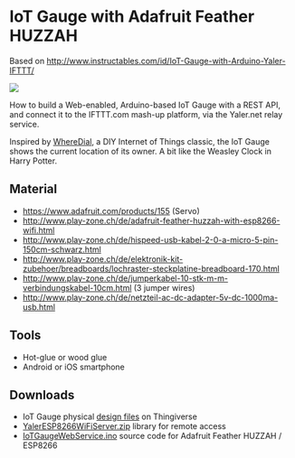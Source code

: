 # IoT Gauge with Adafruit Feather HUZZAH

Based on http://www.instructables.com/id/IoT-Gauge-with-Arduino-Yaler-IFTTT/

<img src="http://cdn.instructables.com/FMO/J4IT/ICEMXRME/FMOJ4ITICEMXRME.MEDIUM.jpg"/>

How to build a Web-enabled, Arduino-based IoT Gauge with a REST API, and connect it to the IFTTT.com mash-up platform, via the Yaler.net relay service.

Inspired by [WhereDial](http://blog.mapme.at/wheredial/), a DIY Internet of Things classic, the IoT Gauge shows the current location of its owner. A bit like the Weasley Clock in Harry Potter.

## Material

* https://www.adafruit.com/products/155 (Servo)
* http://www.play-zone.ch/de/adafruit-feather-huzzah-with-esp8266-wifi.html
* http://www.play-zone.ch/de/hispeed-usb-kabel-2-0-a-micro-5-pin-150cm-schwarz.html
* http://www.play-zone.ch/de/elektronik-kit-zubehoer/breadboards/lochraster-steckplatine-breadboard-170.html
* http://www.play-zone.ch/de/jumperkabel-10-stk-m-m-verbindungskabel-10cm.html (3 jumper wires)
* http://www.play-zone.ch/de/netzteil-ac-dc-adapter-5v-dc-1000ma-usb.html

## Tools

* Hot-glue or wood glue
* Android or iOS smartphone

## Downloads

* IoT Gauge physical [design files](https://www.thingiverse.com/thing:453788/#files) on Thingiverse
* [YalerESP8266WiFiServer.zip](https://bitbucket.org/yaler/yalercontrib/downloads/YalerESP8266WiFiServer.zip) library for remote access
* [IoTGaugeWebService.ino](https://bitbucket.org/tamberg/iotworkshop/raw/tip/ESP8266/IoTGaugeWebService/IoTGaugeWebService.ino) source code for Adafruit Feather HUZZAH / ESP8266
